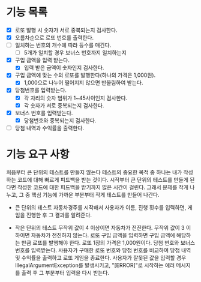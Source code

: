 # 기능 목록

- [x] 로또 발행 시 숫자가 서로 중복되는지 검사한다.
- [x] 오름차순으로 로또 번호를 출력한다.
- [ ] 일치하는 번호의 개수에 따라 등수를 매긴다.
    - [ ] 5개가 일치할 경우 보너스 번호까지 일치하는지
-[x] 구입 금액을 입력 받는다.
   -[x] 입력 받은 금액이 숫자인지 검사한다.
- [x] 구입 금액에 맞는 수의 로또를 발행한다(하나의 가격은 1,000원).
    - [x] 1,000으로 나누어 떨어지지 않으면 반올림하여 받는다.
- [x] 당첨번호를 입력받는다.
    -[x] 각 자리의 숫자 범위가 1~45사이인지 검사한다.
    -[x] 각 숫자가 서로 중복되는지 검사한다.
- [x] 보너스 번호를 입력받는다.
    -[x] 당첨번호와 중복되는지 검사한다.
- [ ] 당첨 내역과 수익률을 출력한다.

# 기능 요구 사항

처음부터 큰 단위의 테스트를 만들지 않는다
테스트의 중요한 목적 중 하나는 내가 작성하는 코드에 대해 빠르게 피드백을 받는 것이다.
시작부터 큰 단위의 테스트를 만들게 된다면 작성한 코드에 대한 피드백을 받기까지 많은 시간이 걸린다.
그래서 문제를 작게 나누고, 그 중 핵심 기능에 가까운 부분부터 작게 테스트를 만들어 나간다.

- 큰 단위의 테스트
  자동차경주를 시작해서 사용자가 이름, 진행 횟수를 입력하면, 게임을 진행한 후 그 결과를 알려준다.

- 작은 단위의 테스트
  무작위 값이 4 이상이면 자동차가 전진한다.
  무작위 값이 3 이하이면 자동차가 전진하지 않는다.
  로또 구입 금액을 입력하면 구입 금액에 해당하는 만큼 로또를 발행해야 한다.
  로또 1장의 가격은 1,000원이다.
  당첨 번호와 보너스 번호를 입력받는다.
  사용자가 구매한 로또 번호와 당첨 번호를 비교하여 당첨 내역 및 수익률을 출력하고 로또 게임을 종료한다.
  사용자가 잘못된 값을 입력할 경우 IllegalArgumentException를 발생시키고,
  "[ERROR]"로 시작하는 에러 메시지를 출력 후 그 부분부터 입력을 다시 받는다.